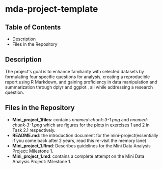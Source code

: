 # mda-project-template

## Table of Contents
- Description
- Files in the Repository

## Description

The project's goal is to enhance familiarity with selected datasets by formulating four specific questions for analysis, creating a reproducible report using R Markdown, and gaining proficiency in data manipulation and summarization through dplyr and ggplot , all while addressing a research question.

## Files in the Repository

- **Mini_project_1files**: contains *nnamed-chunk-3-1.png* and *nnamed-chunk-3-1.png* which are figures for the plots in exercises 1 and 2 in Task 2.1 respectively. 
- **README.md**: the introduction document for the mini-project(essentially if you come back after 2 years, read this re-visit the memory lane)
- **Mini_project_1.Rmd**: Describes guidelines for the Mini Data Analysis Project: Milestone 1.
- **Mini_project_1.md**: contains a complete attempt on the Mini Data Analysis Project: Milestone 1.
